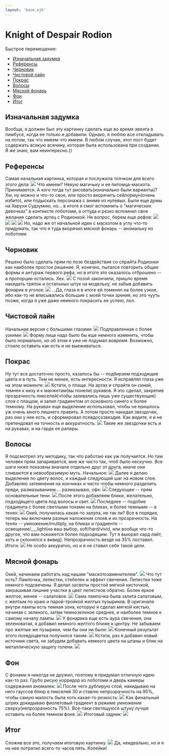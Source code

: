 ```yaml
---
layout: 'base.njk'
---
```


# Knight of Despair Rodion
Быстрое перемещение:
- [Изначальная задумка](#1)
- [Референсы](#2)
- [Черновик](#3)
- [Чистовой лайн](#4)
- [Покрас](#5)
- [Волосы](#6)
- [Мясной фонарь](#7)
- [Фон](#8)
- [Итог](#9)

## <a id="1"></a>Изначальная задумка
Вообще, я должен был эту картинку сделать еще во время эвента в лимбусе, когда ее только и добавили. Однако, я люблю все откладывать на потом, так что имеем что имеем. В любом случае, этот пост будет содержать всякую всячину, которая была использована при создании. Я же знаю, вам неинтересно.))
## <a id="2"></a>Референсы
Самая начальная картинка, которая и послужила толчком для всего этого дела:
![](/img_orig/2025/kod-rodion/ref1.jpg)
Что имеем? Некую магичьку и ее питомца-маскота. Принимается. А кого тогда тут рисовать(изначально были варианты)? Хм, ну можно и что-то свое, или просто вкорячить сейлормун(очень избито), или подыскать персонажа с аниме из нулевых. Были еще думы на Харухи Судзумию, но... в итоге я смог вспомнить о "магических девочках" в контексте лоботоми, а оттуда и резко вспомнил свое желание сделать артец с Родионкой. Не вопрос, берем еще рефов:
![](/img_orig/2025/kod-rodion/ref2.png)
![](/img_orig/2025/kod-rodion/ref3.png)
![](/img_orig/2025/kod-rodion/ref4.png)
![](/img_orig/2025/kod-rodion/ref5.png)
Но, надо же от начальной идеи с маскотом в углу что-то придумать, так что я туда вкорячил мясной фонарь -- аномальку из лоботоми.
## <a id="3"></a>Черновик
Решено было сделать прям по позе бездействия со спрайта Родионки как наиболее простое решение. Я, конечно, пытался повторить общие формы и антураж первого рефа, но в итоге это оказалось отброшено -- а пропорции остались. Хех.
![](/img_orig/2025/kod-rodion/rawsketch1.PNG)
С позой закончили, пришло время накидать тряпок и остальных штук на модельку, не забыв добавить фонарик в уголок:
![](/img_orig/2025/kod-rodion/rawsketch2.PNG)
...Да, глаза я в итоге ей поменял на более узкие, ибо как-то не вписывались большие с моей точки зрения, но это чууть позже, когда я уже даже немного покрасить ее успею, лол.
## <a id="4"></a>Чистовой лайн
Начальная версия с большими глазами:
![](/img_orig/2025/kod-rodion/lineart1.jpg)
Подправленная с более узкими:
![](/img_orig/2025/kod-rodion/lineart2.png)
Форму лица надо было бы еще немного изменить, чтобы было нормально, но об этом я уже не подумал *вовремя*. Возможно, стоило оставить как есть и не выеживаться.
## <a id="5"></a>Покрас
Ну тут все достаточно просто, казалось бы -- подбираем подходящие цвета и в путь. Тем не менее, есть интересности. Я исправлял глаза уже на этом моменте:
![](/img_orig/2025/kod-rodion/flatcolors.jpg)
Кстати, о плаще. На артах и спрайте он синий, темнея к низу и к манжетам(вы понели) рукавов. Я это сделал, закрепив прозрачность пикселей(чтобы заливались лишь уже существующие) слоя с плащом, и залил градиентом от основного синего к более темному. На рукавах еще выделение использовал, чтобы не пришлось уж очень много лишнего править. А потом просто накидал звездочек, раз они у нее есть, и сформировал псевдосозвездия. Как видите, я и не претендовал на точность и аккуратность:
![](/img_orig/2025/kod-rodion/coat.PNG)
Такие же звездочки есть и на рукавах, и на гарде ее рапиры.
## <a id="6"></a>Волосы
Я подсмотрел эту методику, так что работаю как уж получается. Но там человек прям запаривается, мне же чисто так, чтоб было нескучно. Все шаги ниже показаны вначале отдельно друг от друга, иначе они сливаются в невообразимую муть.
Начальное:
![](/img_orig/2025/kod-rodion/hair1.PNG)
Далее я делаю выделение по цвету волос, и каждый следующий шаг на новом слое. Добавляю затемнения на кончиках и чисто чтобы немного разделить пряди, размазыванием.... размазываю, офк:
![](/img_orig/2025/kod-rodion/hair2.PNG)
Следующее -- прям основательные тени.
![](/img_orig/2025/kod-rodion/hair3.PNG)
После этого добавляем блики, желательно, подходящего цвета под волосы и свет.
![](/img_orig/2025/kod-rodion/hair4.PNG)
Последнее -- подобие градиента с более светлыми тонами на бликах, и более темными -- в тенях:
![](/img_orig/2025/kod-rodion/hair5.PNG)
Окей, получилась какая-то залупа, не так ли? Все в порядке, теперь мы включаем разные наложения слоев и их прозрачность.
На тенях -- умножение/multiply, на бликах и градиенте -- освещение/___light(на ваш выбор, soft/hard/vivid, или вообще что-то другое, что вам покажется более подходящим. Тут я выюрал хард лайт, хоть и склонялся к вивид). Непрозрачность везде на 35% поставил. Итоги:
![](/img_orig/2025/kod-rodion/hair6.PNG)
Не особо аккуратно, но и я не ставил себе такой цели.
## <a id="7"></a>Мясной фонарь
Окей, начинаем работать над нашим "маскотозаменителем".
![](/img_orig/2025/kod-rodion/ml1.PNG)
Что тут есть? Лампочка, лепестки, стебелек и эффект свечения. Лепестки тоже немного подсвечены. Я делал засветы простой мягкой кисточкой, закрашивая лишние участки в цвет лепестков обратно. Более яркое желтое, менее -- салатовое.
![](/img_orig/2025/kod-rodion/ml2.PNG)
Сама лампочка была залита салатовым, с желтым по краю и парой-тройкой желтых пузыриков. В оригинале внутри лампы есть темная зона, которую я сделал мягкой кистью, начиная с зеленого, затем темнозеленое среднее, и наиболее темное к самому началу лампы.
![](/img_orig/2025/kod-rodion/ml3.PNG)
У фонарика еще есть аура свечения, она зеленоватая, я добавил немного желтого ближе к центру. Не забываем про желтые же пузырики, чем бы они ни были:
![](/img_orig/2025/kod-rodion/ml4.PNG)
Конечный результат этого псевдоцветка получился таким:
![](/img_orig/2025/kod-rodion/ml5.PNG)
Кстати, раз я добавил новый источник света, не забудем добавить немного цвета на штаны и блик на металлическую защиту голени.
![](/img_orig/2025/kod-rodion/lightmeatlantern.PNG)
## <a id="8"></a>Фон
С фонами я никогда не дружил, поэтому я придумал отличную идею как-то раз. Грубо рисую корридор из лоботоми и дверь камеры содержания аномалек:
![](/img_orig/2025/kod-rodion/bg1.PNG)
После чего дублирую слой, накидываю на него гауссов блюр в пикселей 30 и ставлю непрозрачность на 95%, чтобы самую малость была хоть какая-то резкость:
![](/img_orig/2025/kod-rodion/bg2.PNG)
Как финальный штрих докидываю фиолетовый градиент в режиме умножения сверху(непрозрачность 75%). Все-таки светящуюся штуку лучше оставить на более темном фоне.
![](/img_orig/2025/kod-rodion/bg3.PNG)
Итоговый задник:
![](/img_orig/2025/kod-rodion/bg4.PNG)
## <a id="9"></a>Итог
Сложив все это, получаем итоговую картинку.
![](/img_orig/2025/15-rodya.png)
Да, неидеально, но и я на нее потратил всего-то часов пять. Копейки!
